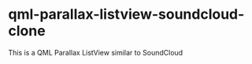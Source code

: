 qml-parallax-listview-soundcloud-clone
======================================

This is a QML Parallax ListView similar to SoundCloud
